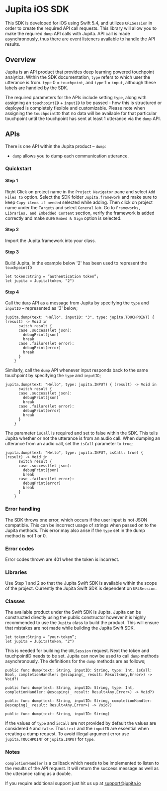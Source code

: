 # Jupita iOS SDK

This SDK is developed for iOS using Swift 5.4, and utilizes `URLSession` in order to create the required API call requests. This library will allow you to make the required `dump` API calls with Jupita. API call is made asynchronously, thus there are event listeners available to handle the API results.

## Overview
Jupita is an API product that provides deep learning powered touchpoint analytics. Within the SDK documentation, `type` refers to which user the utterance is from. `type` 0 = `touchpoint`, and `type` 1 = `input`, although these labels are handled by the SDK.

The required parameters for the APIs include setting `type`, along with assigning an `touchpointID` + `inputID` to be passed - how this is structured or deployed is completely flexible and customizable. Please note when assigning the `touchpointID` that no data will be available for that particular touchpoint until the touchpoint has sent at least 1 utterance via the `dump` API. 

## APIs
There is one API within the Jupita product – `dump`:

- `dump` allows you to dump each communication utterance.

### Quickstart

#### Step 1

Right Click on project name in the `Project Navigator` pane and select `Add Files to` option. Select the SDK folder `Jupita.framework` and make sure to keep `Copy items if needed` selected while adding. Then click on project name under the `Targets` and select  `General` tab. Go to `Frameworks, Libraries, and Embedded Content` section, verify the framework is added correctly and make sure `Embed & Sign` option is selected.

#### Step 2

Import the Jupita.framework into your class.

#### Step 3

Build Jupita, in the example below '2' has been used to represent the `touchpointID`

```
let token:String = “authentication token”; 
let jupita = Jupita(token, "2")
```

#### Step 4

Call the `dump` API as a message from Jupita by specifying the `type` and `inputID` – represented as '3' below;

```
jupita.dump(text: "Hello", inputID: "3", type: jupita.TOUCHPOINT) { (result) -> Void in
      switch result {
      case .success(let json):
        debugPrint(json)
        break
      case .failure(let error):
        debugPrint(error)
        break
      }
    }
```

Similarly, call the `dump` API whenever input responds back to the same touchpoint by specifying the `type` and `inputID`;


```
jupita.dump(text: "Hello", type: jupita.INPUT) { (result) -> Void in
      switch result {
      case .success(let json):
        debugPrint(json)
        break
      case .failure(let error):
        debugPrint(error)
        break
      }
    }
```

The parameter `isCall` is required and set to false within the SDK. This tells Jupita whether or not the utterance is from an audio call. When dumping an utterance from an audio call, set the `isCall` parameter to `true`;

```
jupita.dump(text: "Hello", type: jupita.INPUT, isCall: true) { (result) -> Void in
      switch result {
      case .success(let json):
        debugPrint(json)
        break
      case .failure(let error):
        debugPrint(error)
        break
      }
    }
```

### Error handling

The SDK throws one error, which occurs if the user input is not JSON compatible. This can be incorrect usage of strings when passed on to the Jupita methods. This error may also arise if the `type` set in the dump method is not 1 or 0.

### Error codes 

Error codes thrown are 401 when the token is incorrect.

### Libraries

Use Step 1 and 2 so that the Jupita Swift SDK is available within the scope of the project. Currently the Jupita Swift SDK is dependent on `URLSession`.

### Classes

The available product under the Swift SDK is Jupita. Jupita can be constructed directly using the public constructor however it is highly recommended to use the `Jupita` class to build the product. This will ensure that mistakes are not made while building the Jupita Swift SDK.

```
let token:String = “your-token”; 
let jupita = Jupita(token, "2")
```


This is needed for building the `URLSession` request. Next the token and touchpointID needs to be set.
Jupita can now be used to call `dump` methods asynchronously. The definitions for the `dump` methods are as follows;

```
public func dump(text: String, inputID: String, type: Int, isCall: Bool, completionHandler: @escaping(_ result: Result<Any,Error>) -> Void?)
 
public func dump(text: String, inputID: String, type: Int, completionHandler: @escaping(_ result: Result<Any,Error>) -> Void?)
 
public func dump(text: String, inputID: String, completionHandler: @escaping(_ result: Result<Any,Error>) -> Void?)
 
public func dump(text: String, inputID: String) 
```

If the values of `type` and `isCall` are not provided by default the values are considered `0` and `false`. Thus `text` and the `inputID` are essential when creating a dump request. To avoid illegal argument error use `jupita.TOUCHPOINT` or `jupita.INPUT` for `type`.

### Notes

`completionHandler` is a callback which needs to be implemented to listen to the results of the API request. It will return the success message as well as the utterance rating as a double.

If you require additional support just hit us up at support@jupita.io 
